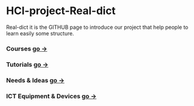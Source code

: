 # HCI-project-Real-dict
Real-dict
  it is the GITHUB page to introduce our project that help people to learn easily some structure.

### Courses [go →](README1.md)
### Tutorials [go →](README2.md)
### Needs & Ideas [go →](ideas2.md)
### ICT Equipment & Devices [go →](devices.md)

